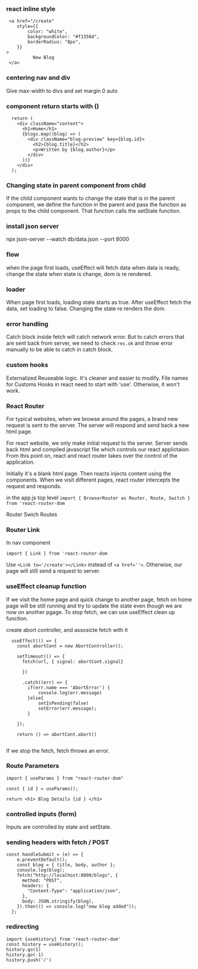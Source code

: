 ### react inline style

```
 <a href="/create"
    style={{
        color: "white",
        backgroundColor: "#f1356d",
        borderRadius: "8px",
    }} 
>
          New Blog
 </a>
```

### centering nav and div

Give max-width to divs and set margin 0 auto

### component return starts with ()

``` 
  return (
    <div className="content">
      <h1>Home</h1>
      {blogs.map((blog) => (
        <div className="blog-preview" key={blog.id}>
          <h2>{blog.title}</h2>
          <p>Written by {blog.author}</p>
        </div>
      ))}
    </div>
  );

```

### Changing state in parent component from child 
If the child component wants to change the state that is in the parent component, 
we define the function in the parent and pass the  function as props to the child component. That function calls the setState function. 

### install json server 
npx json-server --watch db/data.json --port 8000

### flow 
when the page first loads, useEffect will fetch data 
when data is ready, change the state 
when state is change, dom is re rendered. 

### loader 

When page first loads, loading state starts as true. 
After useEffect fetch the data, set loading to false. 
Changing the state re renders the dom.

### error handling 

Catch block inside fetch will catch network error. 
But to catch errors that are sent back from server, 
we need to check `res.ok` and throw error manually to be able to catch in catch block.

### custom hooks 

Externalized Reuseable logic. It's cleaner and easier to modify. 
File names for Customs Hooks in react need to start with 'use'. Otherwise, it won't work. 

### React Router 

For typical websites, when we browse around the pages, a brand new request is sent to the server. The server will respond and send back a new html page. 

For react website, we only make initial request to the server. Server sends back html and compiled javascript file which controls our react applictaion. From this point on, react and react router takes over the control of the application. 

Initially it's a blank html page. Then reacts injects content using the components. 
When we visit different pages, react router intercepts the request and responds. 

in the app.js top level 
`import { BrowserRouter as Router, Route, Switch } from 'react-router-dom`

Router Swich Routes 


### Router Link 

In nav component

`import { Link } from 'react-router-dom`

Use `<Link to='/create'></Link>` instead of `<a href=''>`. Otherwise, our page will still send a request to server. 

### useEffect cleanup function 

If we visit the home page and quick change to another page, fetch on home page will be still running and try to update the state even though we are now on another pgage. 
To stop fetch, we can use useEffect clean up function.  

create abort controller, and assosicte fetch with it
``` 
  useEffect(() => {
    const abortCont = new AbortController();

    setTimeout(() => {
      fetch(url, { signal: abortCont.signal}  

      })

      .catch((err) => {
        if(err.name === 'AbortError') { 
            console.log(err.message)
        }else{ 
            setIsPending(false)
            setError(err.message);
        }
      
    });

    return () => abortCont.abort()
  
```

If we stop the fetch, fetch throws an error. 

### Route Parameters 

`import { useParams } from "react-router-dom" `

` const { id } = useParams(); `

` return <h1> Blog Details {id } </h1> `

### controlled inputs  (form)

Inputs are controlled by state and setState. 


### sending headers with fetch / POST 

```  
const handleSubmit = (e) => {
    e.preventDefault();
    const blog = { title, body, author };
    console.log(blog);
    fetch("http://localhost:8000/blogs", {
      method: "POST",
      headers: {
        "Content-Type": "application/json",
      },
      body: JSON.stringify(blog),
    }).then(() => console.log("new blog added"));
  };

```

### redirecting 

```
import {useHistory} from 'react-router-dom'
const history = useHistory();
history.go(1) 
history.go(-1)
history.push('/')
```







